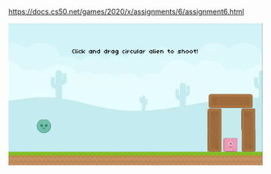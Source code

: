 https://docs.cs50.net/games/2020/x/assignments/6/assignment6.html


![AngryBirds](https://github.com/Deffdread/Stuff/blob/master/7-AngryBirds/Angrybirds.gif)